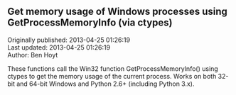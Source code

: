 ## Get memory usage of Windows processes using GetProcessMemoryInfo (via ctypes)  
Originally published: 2013-04-25 01:26:19  
Last updated: 2013-04-25 01:26:19  
Author: Ben Hoyt  
  
These functions call the Win32 function GetProcessMemoryInfo() using ctypes to get the memory usage of the current process. Works on both 32-bit and 64-bit Windows and Python 2.6+ (including Python 3.x).